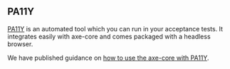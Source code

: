 ## PA11Y

[PA11Y](https://www.npmjs.com/package/pa11y) is an automated tool which you can run in your acceptance tests. It integrates easily with axe-core and comes packaged with a headless browser.

We have published guidance on [how to use the axe-core with PA11Y](/best-practice/automated-testing-using-axe-core-and-pa11y).